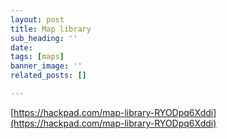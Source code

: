```yaml
---
layout: post
title: Map library
sub_heading: ''
date: 
tags: [maps]
banner_image: ''
related_posts: []

---
```

[https://hackpad.com/map-library-RYODpq6Xddi](https://hackpad.com/map-library-RYODpq6Xddi)

